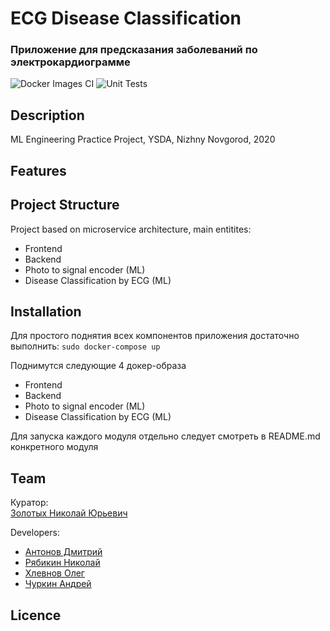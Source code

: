 # ECG Disease Classification
### Приложение для предсказания заболеваний по электрокардиограмме

![Docker Images CI](https://github.com/ecg-diagnostic/ecg/workflows/Docker%20Images%20CI/badge.svg?branch=master)
![Unit Tests](https://github.com/ecg-diagnostic/ecg/workflows/Unit%20Tests/badge.svg?branch=master)
## Description
ML Engineering Practice Project, YSDA, Nizhny Novgorod, 2020
## Features
## Project Structure
Project based on microservice architecture, main entitites:
- Frontend
- Backend
- Photo to signal encoder (ML)
- Disease Classification by ECG (ML)

## Installation
Для простого поднятия всех компонентов приложения достаточно выполнить:
`sudo docker-compose up`

Поднимутся следующие 4 докер-образа
- Frontend
- Backend
- Photo to signal encoder (ML)
- Disease Classification by ECG (ML)

Для запуска каждого модуля отдельно следует смотреть в README.md конкретного модуля
## Team

Куратор:  
[Золотых Николай Юрьевич](https://github.com/NikolaiZolotykh)  
  
Developers:
- [Антонов Дмитрий](https://github.com/Lashby8)
- [Рябикин Николай](https://github.com/ryabsky)  
- [Хлевнов Олег](https://github.com/khlevnov)  
- [Чуркин Андрей](https://github.com/2-71-churkin)
  
## Licence
